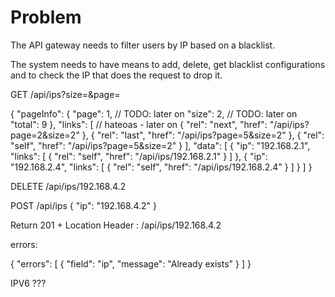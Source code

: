 # Problem

The API gateway needs to filter users by IP based on a blacklist. 

The system needs to have means to add, delete, get blacklist configurations and to check the IP that does the request to drop it.


GET /api/ips?size=&page=

{
  "pageInfo": {
    "page": 1,  // TODO: later on
    "size": 2, // TODO: later on
    "total": 9
  },
  "links": [ // hateoas - later on
    {
      "rel": "next",
      "href": "/api/ips?page=2&size=2"
    },
    {
      "rel": "last",
      "href": "/api/ips?page=5&size=2"
    },
    {
      "rel": "self",
      "href": "/api/ips?page=5&size=2"
    }
  ],
  "data": [
    {
      "ip": "192.168.2.1",
      "links": [
        {
          "rel": "self",
          "href": "/api/ips/192.168.2.1"
        }
      ]
    },
    {
      "ip": "192.168.2.4",
      "links": [
        {
          "rel": "self",
          "href": "/api/ips/192.168.2.4"
        }
      ]
    }
  ]
}

DELETE /api/ips/192.168.4.2

POST /api/ips 
{
    "ip": "192.168.4.2"
}

Return 201 + Location Header : /api/ips/192.168.4.2

errors:

{
  "errors": [
    {
      "field": "ip",
      "message": "Already exists"
    }
  ]
}

IPV6 ???